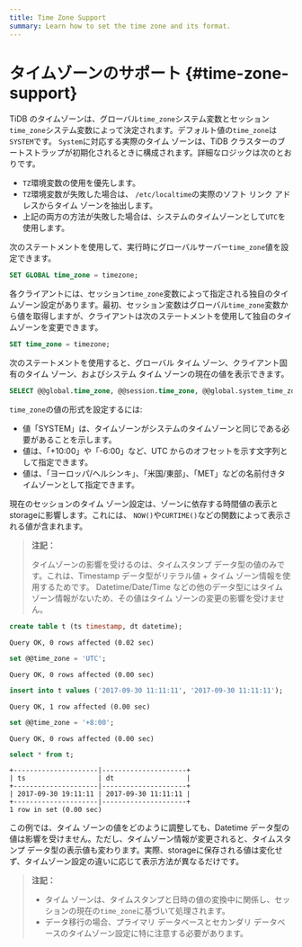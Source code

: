 ```yaml
---
title: Time Zone Support
summary: Learn how to set the time zone and its format.
---
```


# タイムゾーンのサポート {#time-zone-support}

TiDB のタイムゾーンは、グローバル`time_zone`システム変数とセッション`time_zone`システム変数によって決定されます。デフォルト値の`time_zone`は`SYSTEM`です。 `System`に対応する実際のタイム ゾーンは、TiDB クラスターのブートストラップが初期化されるときに構成されます。詳細なロジックは次のとおりです。

-   `TZ`環境変数の使用を優先します。
-   `TZ`環境変数が失敗した場合は、 `/etc/localtime`の実際のソフト リンク アドレスからタイム ゾーンを抽出します。
-   上記の両方の方法が失敗した場合は、システムのタイムゾーンとして`UTC`を使用します。

次のステートメントを使用して、実行時にグローバルサーバー`time_zone`値を設定できます。

```sql
SET GLOBAL time_zone = timezone;
```

各クライアントには、セッション`time_zone`変数によって指定される独自のタイムゾーン設定があります。最初、セッション変数はグローバル`time_zone`変数から値を取得しますが、クライアントは次のステートメントを使用して独自のタイムゾーンを変更できます。

```sql
SET time_zone = timezone;
```

次のステートメントを使用すると、グローバル タイム ゾーン、クライアント固有のタイム ゾーン、およびシステム タイム ゾーンの現在の値を表示できます。

```sql
SELECT @@global.time_zone, @@session.time_zone, @@global.system_time_zone;
```

`time_zone`の値の形式を設定するには:

-   値「SYSTEM」は、タイムゾーンがシステムのタイムゾーンと同じである必要があることを示します。
-   値は、「+10:00」や「-6:00」など、UTC からのオフセットを示す文字列として指定できます。
-   値は、「ヨーロッパ/ヘルシンキ」、「米国/東部」、「MET」などの名前付きタイムゾーンとして指定できます。

現在のセッションのタイム ゾーン設定は、ゾーンに依存する時間値の表示とstorageに影響します。これには、 `NOW()`や`CURTIME()`などの関数によって表示される値が含まれます。

> **注記：**
>
> タイムゾーンの影響を受けるのは、タイムスタンプ データ型の値のみです。これは、Timestamp データ型がリテラル値 + タイム ゾーン情報を使用するためです。 Datetime/Date/Time などの他のデータ型にはタイム ゾーン情報がないため、その値はタイム ゾーンの変更の影響を受けません。

```sql
create table t (ts timestamp, dt datetime);
```

    Query OK, 0 rows affected (0.02 sec)

```sql
set @@time_zone = 'UTC';
```

    Query OK, 0 rows affected (0.00 sec)

```sql
insert into t values ('2017-09-30 11:11:11', '2017-09-30 11:11:11');
```

    Query OK, 1 row affected (0.00 sec)

```sql
set @@time_zone = '+8:00';
```

    Query OK, 0 rows affected (0.00 sec)

```sql
select * from t;
```

    +---------------------|---------------------+
    | ts                  | dt                  |
    +---------------------|---------------------+
    | 2017-09-30 19:11:11 | 2017-09-30 11:11:11 |
    +---------------------|---------------------+
    1 row in set (0.00 sec)

この例では、タイム ゾーンの値をどのように調整しても、Datetime データ型の値は影響を受けません。ただし、タイムゾーン情報が変更されると、タイムスタンプ データ型の表示値も変わります。実際、storageに保存される値は変化せず、タイムゾーン設定の違いに応じて表示方法が異なるだけです。

> **注記：**
>
> -   タイム ゾーンは、タイムスタンプと日時の値の変換中に関係し、セッションの現在の`time_zone`に基づいて処理されます。
> -   データ移行の場合、プライマリ データベースとセカンダリ データベースのタイムゾーン設定に特に注意する必要があります。
